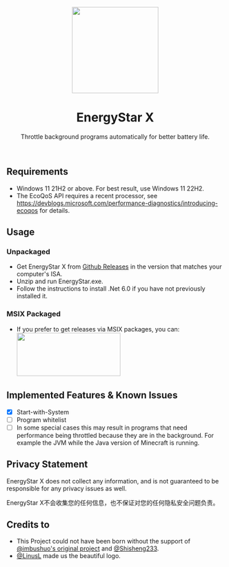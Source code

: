 <p align="center">
  <img src=https://user-images.githubusercontent.com/17510335/193412949-1803ce85-9d45-445e-86af-d24c07f90594.png width=200 height=200 />
</p>
<h1 align="center">EnergyStar X</h1>
<p align="center">
  Throttle background programs automatically for better battery life.
</p>
<br>

## Requirements

- Windows 11 21H2 or above. For best result, use Windows 11 22H2.
- The EcoQoS API requires a recent processor, see <https://devblogs.microsoft.com/performance-diagnostics/introducing-ecoqos> for details.

## Usage

### Unpackaged

- Get EnergyStar X from [Github Releases](https://github.com/ArakawaHenri/EnergyStarX/releases) in the version that matches your computer's ISA.
- Unzip and run EnergyStar.exe.
- Follow the instructions to install .Net 6.0 if you have not previously installed it.

### MSIX Packaged

- If you prefer to get releases via MSIX packages, you can:<br>
<a href="https://www.microsoft.com/store/apps/9NM58D33RWHJ" target="_blank" rel="noreferrer noopener"><img src=https://getbadgecdn.azureedge.net/images/en-us%20dark.svg width=240 height=100 /></a>

## Implemented Features & Known Issues

- [x] Start-with-System
- [ ] Program whitelist
- [ ] In some special cases this may result in programs that need performance being throttled because they are in the background. For example the JVM while the Java version of Minecraft is running.

## Privacy Statement

EnergyStar X does not collect any information, and is not guaranteed to be responsible for any privacy issues as well.

EnergyStar X不会收集您的任何信息，也不保证对您的任何隐私安全问题负责。

## Credits to

- This Project could not have been born without the support of [@imbushuo's original project](https://github.com/imbushuo/EnergyStar) and [@Shisheng233](https://github.com/Shisheng233).
- [@LinusL](https://github.com/Linus0080) made us the beautiful logo.

